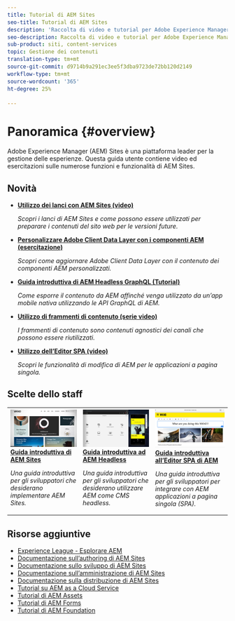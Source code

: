 ```yaml
---
title: Tutorial di AEM Sites
seo-title: Tutorial di AEM Sites
description: 'Raccolta di video e tutorial per Adobe Experience Manager Sites. '
seo-description: Raccolta di video e tutorial per Adobe Experience Manager Sites
sub-product: siti, content-services
topic: Gestione dei contenuti
translation-type: tm+mt
source-git-commit: d9714b9a291ec3ee5f3dba9723de72bb120d2149
workflow-type: tm+mt
source-wordcount: '365'
ht-degree: 25%

---
```



# Panoramica {#overview}

Adobe Experience Manager (AEM) Sites è una piattaforma leader per la gestione delle esperienze. Questa guida utente contiene video ed esercitazioni sulle numerose funzioni e funzionalità di AEM Sites.

## Novità

* **[Utilizzo dei lanci con AEM Sites (video)](./page-authoring/launches.md)**

   *Scopri i lanci di AEM Sites e come possono essere utilizzati per preparare i contenuti del sito web per le versioni future.*

* **[Personalizzare Adobe Client Data Layer con i componenti AEM (esercitazione)](./integrations/adobe-client-data-layer/data-layer-customize.md)**

   *Scopri come aggiornare Adobe Client Data Layer con il contenuto dei componenti AEM personalizzati.*

* **[Guida introduttiva di AEM Headless GraphQL (Tutorial)](https://experienceleague.adobe.com/docs/experience-manager-learn/getting-started-with-aem-headless/graphql/overview.html)**

   *Come esporre il contenuto da AEM affinché venga utilizzato da un’app mobile nativa utilizzando le API GraphQL di AEM.*

* **[Utilizzo di frammenti di contenuto (serie video)](./content-fragments/content-fragments-feature-video-use.md)**

   *I frammenti di contenuto sono contenuti agnostici dei canali che possono essere riutilizzati.*

* **[Utilizzo dell’Editor SPA (video)](./spa-editor/spa-editor-framework-feature-video-use.md)**

   *Scopri le funzionalità di modifica di AEM per le applicazioni a pagina singola.*

## Scelte dello staff

<table>
<tr>
  <td>
    <a href="https://docs.adobe.com/content/help/en/experience-manager-learn/getting-started-wknd-tutorial-develop/overview.html">
      <img alt="Guida introduttiva ad AEM Sites: tutorial WKND" src="./assets/aem-wknd-tutorial.png" />
    </a>
    <div>
      <a href="https://docs.adobe.com/content/help/en/experience-manager-learn/getting-started-wknd-tutorial-develop/overview.html">
    <strong>Guida introduttiva di AEM Sites</strong>
    </a>
    </div>
    <p>
    <em>Una guida introduttiva per gli sviluppatori che desiderano implementare AEM Sites.</em>
    <p>
  </td>
  <td>
    <a href="https://docs.adobe.com/content/help/en/experience-manager-learn/getting-started-with-aem-headless/overview.html">
    <img alt="Guida introduttiva ad AEM Headless" src="./assets/aem-headless-tutorial.png" />
    </a>
    <div>
    <a href="https://docs.adobe.com/content/help/en/experience-manager-learn/getting-started-with-aem-headless/overview.html">
    <strong>Guida introduttiva ad AEM Headless</strong>
    </a>
    </div>
    <p>
    <em>Una guida introduttiva per gli sviluppatori che desiderano utilizzare AEM come CMS headless.</em>
    </p>
  </td>
  <td>
    <a href="https://docs.adobe.com/content/help/en/experience-manager-learn/spa-react-tutorial/overview.html">
      <img alt="Guida introduttiva all’Editor SPA di AEM" src="./assets/aem-wknd-spa-editor-tutorial.png" />
    </a>
     <div>
      <a href="https://docs.adobe.com/content/help/en/experience-manager-learn/spa-react-tutorial/overview.html">
        <strong>Guida introduttiva all’Editor SPA di AEM</strong>
      </a>
    </div>
    <p>
    <em>Una guida introduttiva per gli sviluppatori per integrare con AEM applicazioni a pagina singola (SPA).</em>
    <p>
  </td>
</tr>
</table>

## Risorse aggiuntive

* [Experience League - Esplorare AEM](https://experienceleague.adobe.com/#recommended/solutions/experience-manager)
* [Documentazione sull’authoring di AEM Sites](https://helpx.adobe.com/experience-manager/6-5/sites/authoring/user-guide.html)
* [Documentazione sullo sviluppo di AEM Sites](https://helpx.adobe.com/experience-manager/6-5/sites/developing/user-guide.html)
* [Documentazione sull’amministrazione di AEM Sites](https://helpx.adobe.com/experience-manager/6-5/sites/administering/user-guide.html)
* [Documentazione sulla distribuzione di AEM Sites](https://helpx.adobe.com/experience-manager/6-5/sites/deploying/user-guide.html)
* [Tutorial su AEM as a Cloud Service](/help/cloud-service/overview.md)
* [Tutorial di AEM Assets](/help/assets/overview.md)
* [Tutorial di AEM Forms](/help/forms/overview.md)
* [Tutorial di AEM Foundation](/help/foundation/overview.md)
